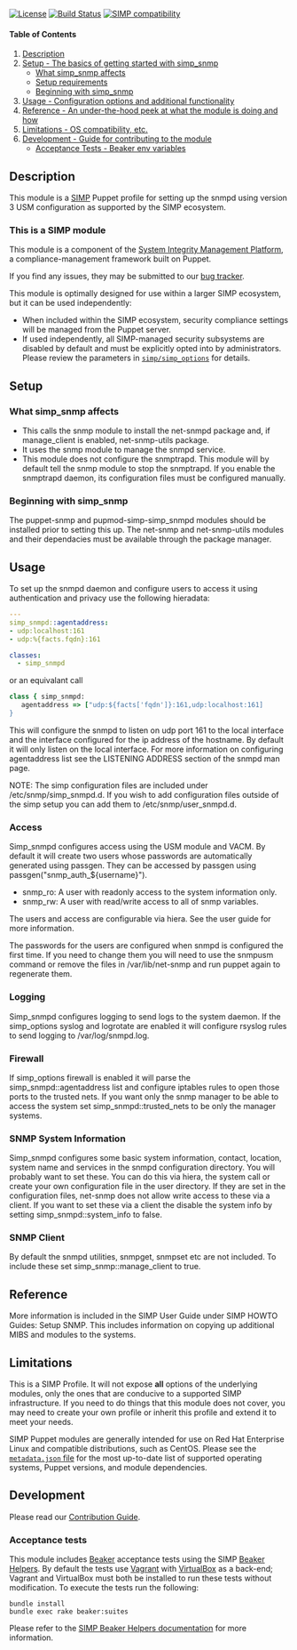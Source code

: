 [![License](http://img.shields.io/:license-apache-blue.svg)](http://www.apache.org/licenses/LICENSE-2.0.html) [![Build Status](https://travis-ci.org/simp/pupmod-simp-simp_snmp.svg)](https://travis-ci.org/simp/pupmod-simp-simp_snmp) [![SIMP compatibility](https://img.shields.io/badge/SIMP%20compatibility-6.*-orange.svg)](https://img.shields.io/badge/SIMP%20compatibility-6.*-orange.svg)

#### Table of Contents

1. [Description](#description)
2. [Setup - The basics of getting started with simp_snmp](#setup)
    * [What simp_snmp affects](#what-simp_snmp-affects)
    * [Setup requirements](#setup-requirements)
    * [Beginning with simp_snmp](#beginning-with-simp_snmp)
3. [Usage - Configuration options and additional functionality](#usage)
4. [Reference - An under-the-hood peek at what the module is doing and how](#reference)
5. [Limitations - OS compatibility, etc.](#limitations)
6. [Development - Guide for contributing to the module](#development)
    * [Acceptance Tests - Beaker env variables](#acceptance-tests)

## Description

This module is a [SIMP](https://simp-project.com) Puppet profile for setting up
the snmpd using version 3 USM configuration as supported by the SIMP ecosystem.



### This is a SIMP module

This module is a component of the [System Integrity Management
Platform](https://github.com/NationalSecurityAgency/SIMP), a
compliance-management framework built on Puppet.

If you find any issues, they may be submitted to our [bug
tracker](https://simp-project.atlassian.net/).


This module is optimally designed for use within a larger SIMP ecosystem, but
it can be used independently:

 * When included within the SIMP ecosystem, security compliance settings will
   be managed from the Puppet server.
 * If used independently, all SIMP-managed security subsystems are disabled by
   default and must be explicitly opted into by administrators.  Please review
   the parameters in
   [`simp/simp_options`](https://github.com/simp/pupmod-simp-simp_options) for
   details.

## Setup

### What simp_snmp affects


 * This calls the snmp module to install the net-snmpd package  and,
   if manage_client is enabled, net-snmp-utils package.
 * It uses the snmp module to manage the snmpd service.
 * This module does not configure the snmptrapd.  This module will by
   default tell the snmp module to stop the snmptrapd. If you enable the
   snmptrapd daemon, its configuration files must be configured manually.

### Beginning with simp_snmp

The puppet-snmp and pupmod-simp-simp_snmpd modules should be installed prior to setting this
up.  The net-snmp and net-snmp-utils modules and their dependacies must be available through
the package manager.

## Usage

To set up the snmpd daemon and configure users to access it using authentication and privacy
use the following hieradata:

``` yaml
---
simp_snmpd::agentaddress:
- udp:localhost:161
- udp:%{facts.fqdn}:161

classes:
  - simp_snmpd
```
or an equivalant call

``` ruby
class { simp_snmpd:
   agentaddress => ["udp:${facts['fqdn']}:161,udp:localhost:161]
}
```

This will configure the snmpd to listen on udp port 161 to the local interface and the interface configured
for the ip address of the  hostname.  By default it will only listen on the local interface.
For more information on configuring agentaddress list see the LISTENING ADDRESS section of the
snmpd man page.

NOTE:  The simp configuration files are included under /etc/snmp/simp_snmpd.d.  If you wish to
add configuration files outside of the simp setup you can add them to /etc/snmp/user_snmpd.d.

### Access

Simp_snmpd configures access using the USM module and VACM.  By default it will create
two users whose passwords are automatically generated using passgen.  They
can be accessed by passgen using passgen("snmp_auth_${username}").
* snmp_ro:  A user with readonly access to the system information only.
* snmp_rw:  A user with read/write access to all of snmp variables.

The users and access are configurable via hiera.  See the user guide for more information.

The passwords for the users are configured when snmpd is configured the first time.
If you need to change them you will need to use the snmpusm command  or remove the
files in /var/lib/net-snmp and run puppet again to regenerate them.

### Logging

Simp_snmpd configures logging to send logs to the system daemon.  If the simp_options syslog and logrotate
are enabled it will configure rsyslog rules to send logging to /var/log/snmpd.log.

### Firewall
If simp_options firewall is enabled it will parse the simp_snmpd::agentaddress list and configure
iptables rules to open those ports to the trusted nets.  If you want only the snmp manager to be
able to access the system set simp_snmpd::trusted_nets to be only the manager systems.

### SNMP System Information
Simp_snmpd configures some basic system information, contact, location, system name and services in the snmpd configuration
directory.  You will probably want to set these.  You can do this via hiera, the system call or create your own
configuration file in the user directory.  If they are set in the configuration files, net-snmp does not
allow write access to these via a client.  If you want to set these via a client the disable the system info by
setting simp_snmpd::system_info to false.

### SNMP Client
By default the snmpd utilities, snmpget, snmpset etc are not included.  To include these
set simp_snmp::manage_client to true.

## Reference

More information is included in the SIMP User Guide under SIMP HOWTO Guides: Setup SNMP.
This includes information on copying up additional MIBS and modules to the systems.


## Limitations
This is a SIMP Profile. It will not expose **all** options of the underlying
modules, only the ones that are conducive to a supported SIMP infrastructure.
If you need to do things that this module does not cover, you may need to
create your own profile or inherit this profile and extend it to meet your
needs.


SIMP Puppet modules are generally intended for use on Red Hat Enterprise Linux
and compatible distributions, such as CentOS. Please see the
[`metadata.json` file](./metadata.json) for the most up-to-date list of
supported operating systems, Puppet versions, and module dependencies.

## Development

Please read our [Contribution Guide](http://simp-doc.readthedocs.io/en/stable/contributors_guide/index.html).

### Acceptance tests

This module includes [Beaker](https://github.com/puppetlabs/beaker) acceptance
tests using the SIMP [Beaker Helpers](https://github.com/simp/rubygem-simp-beaker-helpers).
By default the tests use [Vagrant](https://www.vagrantup.com/) with
[VirtualBox](https://www.virtualbox.org) as a back-end; Vagrant and VirtualBox
must both be installed to run these tests without modification. To execute the
tests run the following:

```shell
bundle install
bundle exec rake beaker:suites
```
Please refer to the [SIMP Beaker Helpers documentation](https://github.com/simp/rubygem-simp-beaker-helpers/blob/master/README.md)
for more information.
